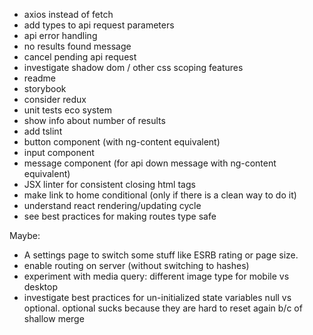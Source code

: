 - axios instead of fetch
- add types to api request parameters
- api error handling
- no results found message
- cancel pending api request
- investigate shadow dom / other css scoping features
- readme
- storybook
- consider redux
- unit tests eco system
- show info about number of results 
- add tslint
- button component (with ng-content equivalent)
- input component
- message component (for api down message with ng-content equivalent)
- JSX linter for consistent closing html tags
- make link to home conditional (only if there is a clean way to do it)
- understand react rendering/updating cycle
- see best practices for making routes type safe

Maybe:
- A settings page to switch some stuff like ESRB rating or page size.
- enable routing on server (without switching to hashes)
- experiment with  media query: different image type for mobile vs desktop
- investigate best practices for un-initialized state variables null vs optional. optional sucks because they are hard to reset again b/c of shallow merge